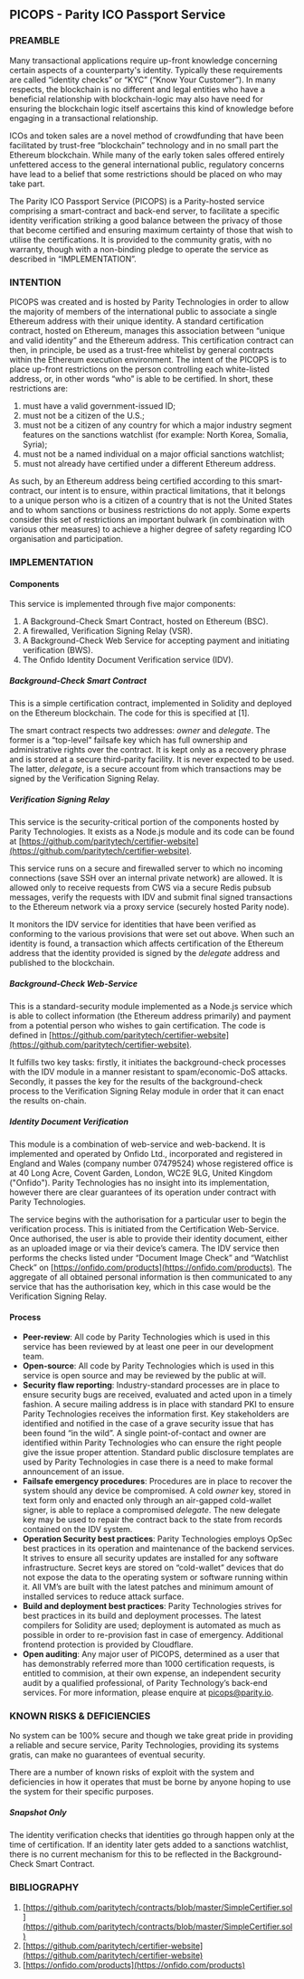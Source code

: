 ## PICOPS - Parity ICO Passport Service

### PREAMBLE

Many transactional applications require up-front knowledge concerning certain aspects of a counterparty's identity. Typically these requirements are called “identity checks” or “KYC” (“Know Your Customer”). In many respects, the blockchain is no different and legal entities who have a beneficial relationship with blockchain-logic may also have need for ensuring the blockchain logic itself ascertains this kind of knowledge before engaging in a transactional relationship.

ICOs and token sales are a novel method of crowdfunding that have been facilitated by trust-free “blockchain” technology and in no small part the Ethereum blockchain. While many of the early token sales offered entirely unfettered access to the general international public, regulatory concerns have lead to a belief that some restrictions should be placed on who may take part.

The Parity ICO Passport Service (PICOPS) is a Parity-hosted service comprising a smart-contract and back-end server, to facilitate a specific identity verification striking a good balance between the privacy of those that become certified and ensuring maximum certainty of those that wish to utilise the certifications. It is provided to the community gratis, with no warranty, though with a non-binding pledge to operate the service as described in “IMPLEMENTATION”.

### INTENTION

PICOPS was created and is hosted by Parity Technologies in order to allow the majority of members of the international public to associate a single Ethereum address with their unique identity. A standard certification contract, hosted on Ethereum, manages this association between “unique and valid identity” and the Ethereum address. This certification contract can then, in principle, be used as a trust-free whitelist by general contracts within the Ethereum execution environment.
The intent of the PICOPS is to place up-front restrictions on the person controlling each white-listed address, or, in other words “who” is able to be certified. In short, these restrictions are:

1. must have a valid government-issued ID;
1. must not be a citizen of the U.S.;
1. must not be a citizen of any country for which a major industry segment features on the sanctions watchlist (for example: North Korea, Somalia, Syria);
1. must not be a named individual on a major official sanctions watchlist;
1. must not already have certified under a different Ethereum address.

As such, by an Ethereum address being certified according to this smart-contract, our intent is to ensure, within practical limitations, that it belongs to a unique person who is a citizen of a country that is not the United States and to whom sanctions or business restrictions do not apply. Some experts consider this set of restrictions an important bulwark (in combination with various other measures) to achieve a higher degree of safety regarding ICO organisation and participation.

### IMPLEMENTATION

#### Components

This service is implemented through five major components:

1. A Background-Check  Smart Contract, hosted on Ethereum (BSC).
1. A firewalled, Verification Signing Relay (VSR).
1. A Background-Check Web Service for accepting payment and initiating verification (BWS).
1. The Onfido Identity Document Verification service (IDV).

##### Background-Check Smart Contract

This is a simple certification contract, implemented in Solidity and deployed on the Ethereum blockchain. The code for this is specified at [1].

The smart contract respects two addresses: *owner* and *delegate*. The former is a “top-level” failsafe key which has full ownership and administrative rights over the contract. It is kept only as a recovery phrase and is stored at a secure third-parity facility. It is never expected to be used. The latter, *delegate*, is a secure account from which transactions may be signed by the Verification Signing Relay.

##### Verification Signing Relay

This service is the security-critical portion of the components hosted by Parity Technologies. It exists as a Node.js module and its code can be found at [https://github.com/paritytech/certifier-website](https://github.com/paritytech/certifier-website).

This service runs on a secure and firewalled server to which no incoming connections (save SSH over an internal private network) are allowed. It is allowed only to receive requests from CWS via a secure Redis pubsub messages, verify the requests with IDV and submit final signed transactions to the Ethereum network via a proxy service (securely hosted Parity node).

It monitors the IDV service for identities that have been verified as conforming to the various provisions that were set out above. When such an identity is found, a transaction which affects certification of the Ethereum address that the identity provided is signed by the *delegate* address and published to the blockchain.

##### Background-Check Web-Service

This is a standard-security module implemented as a Node.js service which is able to collect information (the Ethereum address primarily) and payment from a potential person who wishes to gain certification. The code is defined in [https://github.com/paritytech/certifier-website](https://github.com/paritytech/certifier-website).

It fulfills two key tasks: firstly, it initiates the background-check processes with the IDV module in a manner resistant to spam/economic-DoS attacks. Secondly, it passes the key for the results of the background-check process to the Verification Signing Relay module in order that it can enact the results on-chain.

##### Identity Document Verification

This module is a combination of web-service and web-backend. It is implemented and operated by Onfido Ltd., incorporated and registered in England and Wales (company number 07479524) whose registered office is at 40 Long Acre, Covent Garden, London, WC2E 9LG, United Kingdom ("Onfido"). Parity Technologies has no insight into its implementation, however there are clear guarantees of its operation under contract with Parity Technologies.

The service begins with the authorisation for a particular user to begin the verification process. This is initiated from the Certification Web-Service. Once authorised, the user is able to provide their identity document, either as an uploaded image or via their device’s camera. The IDV service then performs the checks listed under “Document Image Check” and “Watchlist Check” on [https://onfido.com/products](https://onfido.com/products). The aggregate of all obtained personal information is then communicated to any service that has the authorisation key, which in this case would be the Verification Signing Relay.

#### Process

* **Peer-review**: All code by Parity Technologies which is used in this service has been reviewed by at least one peer in our development team.
* **Open-source**: All code by Parity Technologies which is used in this service is open source and may be reviewed by the public at will.
* **Security flaw reporting**: Industry-standard processes are in place to ensure security bugs are received, evaluated and acted upon in a timely fashion. A secure mailing address is in place with standard PKI to ensure Parity Technologies receives the information first. Key stakeholders are identified and notified in the case of a grave security issue that has been found “in the wild”. A single point-of-contact and owner are identified within Parity Technologies who can ensure the right people give the issue proper attention. Standard public disclosure templates are used by Parity Technologies in case there is a need to make formal announcement of an issue.
* **Failsafe emergency procedures**: Procedures are in place to recover the system should any device be compromised. A cold *owner* key, stored in text form only and enacted only through an air-gapped cold-wallet signer, is able to replace a compromised *delegate*. The new delegate key may be used to repair the contract back to the state from records contained on the IDV system.
* **Operation Security best practices**: Parity Technologies employs OpSec best practices in its operation and maintenance of the backend services. It strives to ensure all security updates are installed for any software infrastructure. Secret keys are stored on “cold-wallet” devices that do not expose the data to the operating system or software running within it. All VM’s are built with the latest patches and minimum amount of installed services to reduce attack surface.
* **Build and deployment best practices**: Parity Technologies strives for best practices in its build and deployment processes. The latest compilers for Solidity are used; deployment is automated as much as possible in order to re-provision fast in case of emergency. Additional frontend protection is provided by Cloudflare.
* **Open auditing**: Any major user of PICOPS, determined as a user that has demonstrably referred more than 1000 certification requests, is entitled to commision, at their own expense, an independent security audit by a qualified professional, of Parity Technology’s back-end services. For more information, please enquire at picops@parity.io.

### KNOWN RISKS & DEFICIENCIES

No system can be 100% secure and though we take great pride in providing a reliable and secure service, Parity Technologies, providing its systems gratis, can make no guarantees of eventual security.

There are a number of known risks of exploit with the system and deficiencies in how it operates that must be borne by anyone hoping to use the system for their specific purposes.

##### Snapshot Only

The identity verification checks that identities go through happen only at the time of certification. If an identity later gets added to a sanctions watchlist, there is no current mechanism for this to be reflected in the Background-Check Smart Contract.

### BIBLIOGRAPHY

1. [https://github.com/paritytech/contracts/blob/master/SimpleCertifier.sol](https://github.com/paritytech/contracts/blob/master/SimpleCertifier.sol)
1. [https://github.com/paritytech/certifier-website](https://github.com/paritytech/certifier-website)
1. [https://onfido.com/products](https://onfido.com/products)
